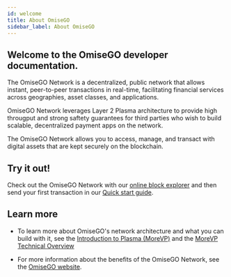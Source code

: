```yaml
---
id: welcome
title: About OmiseGO
sidebar_label: About OmiseGO
---
```


## Welcome to the OmiseGO developer documentation.

The OmiseGO Network is a decentralized, public network that allows instant, peer-to-peer transactions in real-time, facilitating financial services across geographies, asset classes, and applications.

OmiseGO Network leverages Layer 2 Plasma architecture to provide high througput and strong saftety guarantees for third parties who wish to build scalable, decentralized payment apps on the network. 

The OmiseGO Network allows you to access, manage, and transact with digital assets that are kept securely on the blockchain. 

## Try it out!

Check out the OmiseGO Network with our [online block explorer](http://quest.samrong.omg.network/) and then send your first transaction in our [Quick start guide](quick-start).

## Learn more

* To learn more about OmiseGO's network architecture and what you can build with it, see the [Introduction to Plasma (MoreVP)](introduction-plasma-more-vp) and the [MoreVP Technical Overview](morevp-technical-overview.md)

* For more information about the benefits of the OmiseGO Network, see the [OmiseGO website](https://omisego.co/network).



